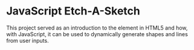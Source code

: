 # JavaScript Etch-A-Sketch
  This project served as an introduction to the <canvas> element in HTML5 and how, with JavaScript, it can be used to dynamically generate shapes and lines from user inputs.
